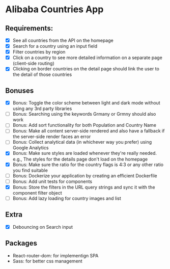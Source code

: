 # Alibaba Countries App

## Requirements:

-  [x] See all countries from the API on the homepage
-  [x] Search for a country using an input field
-  [x] Filter countries by region
-  [x] Click on a country to see more detailed information on a separate page (client-side routing)
-  [x] Clicking on border countries on the detail page should link the user to the detail of those countries

## Bonuses

-  [x] Bonus: Toggle the color scheme between light and dark mode without using any 3rd party libraries
-  [ ] Bonus: Searching using the keywords Grmany or Grmny should also work
-  [ ] Bonus: Add sort functionality for both Population and Country Name
-  [ ] Bonus: Make all content server-side rendered and also have a fallback if the server-side render faces an error
-  [ ] Bonus: Collect analytical data (in whichever way you prefer) using Google Analytics
-  [x] Bonus: Make sure styles are loaded whenever they're really needed. e.g., The styles for the details page don't load on the homepage
-  [x] Bonus: Make sure the ratio for the country flags is 4:3 or any other ratio you find suitable
-  [ ] Bonus: Dockerize your application by creating an efficient Dockerfile
-  [ ] Bonus: Add unit tests for components
-  [x] Bonus: Store the filters in the URL query strings and sync it with the component filter object
-  [ ] Bonus: Add lazy loading for country images and list

## Extra

-  [x] Debouncing on Search input

## Packages

-  React-router-dom: for implementign SPA
-  Sass: for better css management
<!-- - React-query: For managing side-effects of any Http Request -->
